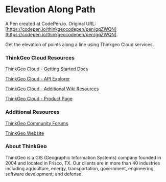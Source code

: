 # Elevation Along Path
A Pen created at CodePen.io. Original URL: [https://codepen.io/thinkgeocodepen/pen/gqZWQN](https://codepen.io/thinkgeocodepen/pen/gqZWQN).

Get the elevation of points along a line using Thinkgeo Cloud services.

### ThinkGeo Cloud Resources

[ThinkGeo Cloud - Getting Started Docs](https://docs.thinkgeo.com/products/cloud-maps/v12.0/quickstart/)

[ThinkGeo Cloud - API Explorer](https://cloud.thinkgeo.com/help/index.html)

[ThinkGeo Cloud - Additional Wiki Resources](https://wiki.thinkgeo.com/wiki/thinkgeo_cloud)

[ThinkGeo Cloud - Product Page](https://www.thinkgeo.com/cloud-maps)

### Additional Resources

[ThinkGeo Community Forums](http://community.thinkgeo.com/)

[ThinkGeo Website](https://www.thinkgeo.com/)

### About ThinkGeo
ThinkGeo is a GIS (Geographic Information Systems) company founded in 2004 and located in Frisco, TX. Our clients are in more than 40 industries including agriculture, energy, transportation, government, engineering, software development, and defense.